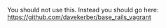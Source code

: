 You should not use this.  Instead you should go here: https://github.com/davekerber/base_rails_vagrant
